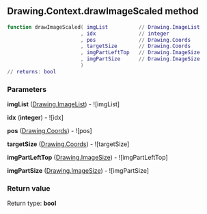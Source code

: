 ## Drawing.Context.drawImageScaled method


```lua
function drawImageScaled( imgList          // Drawing.ImageList
                        , idx              // integer
                        , pos              // Drawing.Coords
                        , targetSize       // Drawing.Coords
                        , imgPartLeftTop   // Drawing.ImageSize
                        , imgPartSize      // Drawing.ImageSize
                        )
// returns: bool
```


### Parameters

**imgList** ([Drawing.ImageList](../../Drawing/ImageList.md)) - ![imgList]

**idx** (**integer**) - ![idx]

**pos** ([Drawing.Coords](../../Drawing/Coords.md)) - ![pos]

**targetSize** ([Drawing.Coords](../../Drawing/Coords.md)) - ![targetSize]

**imgPartLeftTop** ([Drawing.ImageSize](../../Drawing/ImageSize.md)) - ![imgPartLeftTop]

**imgPartSize** ([Drawing.ImageSize](../../Drawing/ImageSize.md)) - ![imgPartSize]

### Return value

Return type: **bool**

